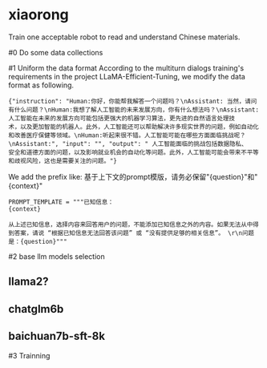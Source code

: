 # xiaorong
Train one acceptable robot to read and understand Chinese materials.

#0 Do some data collections

#1 Uniform the data format 
According to the multiturn dialogs training's requirements in the project LLaMA-Efficient-Tuning, we modify the data format as following. 
```
{"instruction": "Human:你好，你能帮我解答一个问题吗？\nAssistant: 当然，请问有什么问题？\nHuman:我想了解人工智能的未来发展方向，你有什么想法吗？\nAssistant: 人工智能在未来的发展方向可能包括更强大的机器学习算法，更先进的自然语言处理技
术，以及更加智能的机器人。此外，人工智能还可以帮助解决许多现实世界的问题，例如自动化和改善医疗保健等领域。\nHuman:听起来很不错。人工智能可能在哪些方面面临挑战呢？\nAssistant:", "input": "", "output": " 人工智能面临的挑战包括数据隐私、
安全和道德方面的问题，以及影响就业机会的自动化等问题。此外，人工智能可能会带来不平等和歧视风险，这也是需要关注的问题。"}
```
We add the prefix like:
基于上下文的prompt模版，请务必保留"{question}"和"{context}"
```commandline
PROMPT_TEMPLATE = """已知信息：
{context} 

从上述已知信息，选择内容来回答用户的问题，不能添加已知信息之外的内容。如果无法从中得到答案，请说 “根据已知信息无法回答该问题” 或 “没有提供足够的相关信息”。 \r\n问题是：{question}"""
```
#2 base llm models selection
## llama2?

## chatglm6b

## baichuan7b-sft-8k

#3 Trainning
